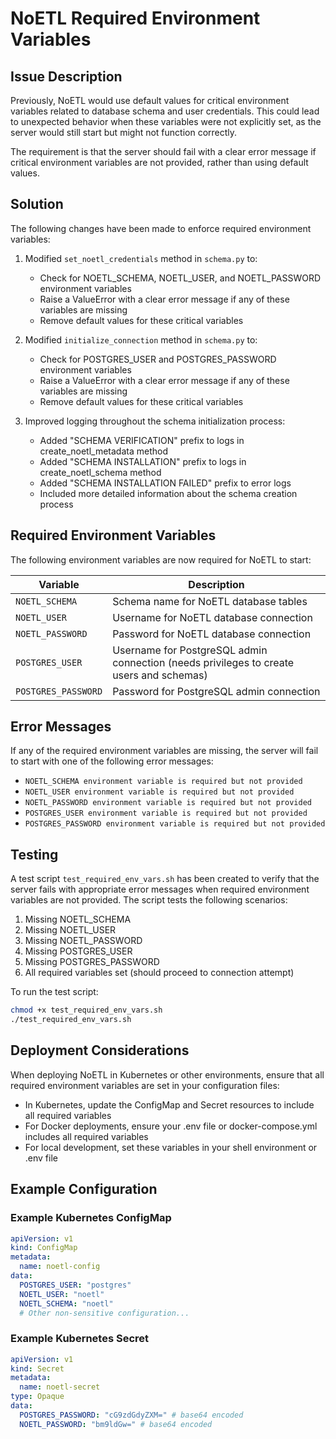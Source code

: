 # NoETL Required Environment Variables

## Issue Description

Previously, NoETL would use default values for critical environment variables related to database schema and user credentials. This could lead to unexpected behavior when these variables were not explicitly set, as the server would still start but might not function correctly.

The requirement is that the server should fail with a clear error message if critical environment variables are not provided, rather than using default values.

## Solution

The following changes have been made to enforce required environment variables:

1. Modified `set_noetl_credentials` method in `schema.py` to:
   - Check for NOETL_SCHEMA, NOETL_USER, and NOETL_PASSWORD environment variables
   - Raise a ValueError with a clear error message if any of these variables are missing
   - Remove default values for these critical variables

2. Modified `initialize_connection` method in `schema.py` to:
   - Check for POSTGRES_USER and POSTGRES_PASSWORD environment variables
   - Raise a ValueError with a clear error message if any of these variables are missing
   - Remove default values for these critical variables

3. Improved logging throughout the schema initialization process:
   - Added "SCHEMA VERIFICATION" prefix to logs in create_noetl_metadata method
   - Added "SCHEMA INSTALLATION" prefix to logs in create_noetl_schema method
   - Added "SCHEMA INSTALLATION FAILED" prefix to error logs
   - Included more detailed information about the schema creation process

## Required Environment Variables

The following environment variables are now required for NoETL to start:

| Variable | Description |
|----------|-------------|
| `NOETL_SCHEMA` | Schema name for NoETL database tables |
| `NOETL_USER` | Username for NoETL database connection |
| `NOETL_PASSWORD` | Password for NoETL database connection |
| `POSTGRES_USER` | Username for PostgreSQL admin connection (needs privileges to create users and schemas) |
| `POSTGRES_PASSWORD` | Password for PostgreSQL admin connection |

## Error Messages

If any of the required environment variables are missing, the server will fail to start with one of the following error messages:

- `NOETL_SCHEMA environment variable is required but not provided`
- `NOETL_USER environment variable is required but not provided`
- `NOETL_PASSWORD environment variable is required but not provided`
- `POSTGRES_USER environment variable is required but not provided`
- `POSTGRES_PASSWORD environment variable is required but not provided`

## Testing

A test script `test_required_env_vars.sh` has been created to verify that the server fails with appropriate error messages when required environment variables are not provided. The script tests the following scenarios:

1. Missing NOETL_SCHEMA
2. Missing NOETL_USER
3. Missing NOETL_PASSWORD
4. Missing POSTGRES_USER
5. Missing POSTGRES_PASSWORD
6. All required variables set (should proceed to connection attempt)

To run the test script:

```bash
chmod +x test_required_env_vars.sh
./test_required_env_vars.sh
```

## Deployment Considerations

When deploying NoETL in Kubernetes or other environments, ensure that all required environment variables are set in your configuration files:

- In Kubernetes, update the ConfigMap and Secret resources to include all required variables
- For Docker deployments, ensure your .env file or docker-compose.yml includes all required variables
- For local development, set these variables in your shell environment or .env file

## Example Configuration

### Example Kubernetes ConfigMap

```yaml
apiVersion: v1
kind: ConfigMap
metadata:
  name: noetl-config
data:
  POSTGRES_USER: "postgres"
  NOETL_USER: "noetl"
  NOETL_SCHEMA: "noetl"
  # Other non-sensitive configuration...
```

### Example Kubernetes Secret

```yaml
apiVersion: v1
kind: Secret
metadata:
  name: noetl-secret
type: Opaque
data:
  POSTGRES_PASSWORD: "cG9zdGdyZXM=" # base64 encoded
  NOETL_PASSWORD: "bm9ldGw=" # base64 encoded
```